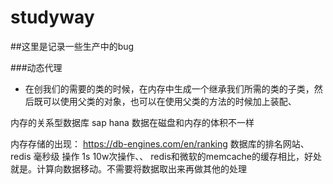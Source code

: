 # studyway
##这里是记录一些生产中的bug

###动态代理
* 在创我们的需要的类的时候，在内存中生成一个继承我们所需的类的子类，然后既可以使用父类的对象，也可以在使用父类的方法的时候加上装配、


内存的关系型数据库
    sap hana
 数据在磁盘和内存的体积不一样   
 
 内存存储的出现：
 https://db-engines.com/en/ranking  数据库的排名网站、
 redis  毫秒级  操作 1s 10w次操作、、
 redis和微软的memcache的缓存相比，好处就是。计算向数据移动。不需要将数据取出来再做其他的处理